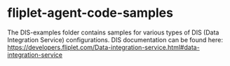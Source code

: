 # fliplet-agent-code-samples

The DIS-examples folder contains samples for various types of DIS (Data Integration Service) configurations. DIS documentation can be found here: https://developers.fliplet.com/Data-integration-service.html#data-integration-service
